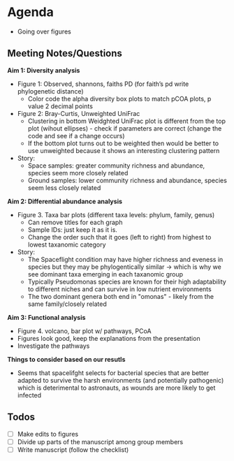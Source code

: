 # Agenda

- Going over figures

## Meeting Notes/Questions

**Aim 1: Diversity analysis**
- Figure 1: Observed, shannons, faiths PD (for faith’s pd write phylogenetic distance)
  - Color code the alpha diversity box plots to match pCOA plots, p value 2 decimal points
- Figure 2: Bray-Curtis, Unweighted UniFrac
  -  Clustering in bottom Weidghted UniFrac plot is different from the top plot (wihout ellipses) - check if parameters are correct (change the code and see if a change occurs)
  - If the bottom plot turns out to be weighted then would be better to use unweighted because it shows an interesting clustering pattern
- Story:
  - Space samples: greater community richness and abundance, species seem more closely related
  - Ground samples: lower community richness and abundance, species seem less closely related 

**Aim 2: Differential abundance analysis**
- Figure 3. Taxa bar plots (different taxa levels: phylum, family, genus)
  - Can remove  titles for each graph
  - Sample IDs: just keep it as it is.
  - Change the order such that it goes (left to right) from highest to lowest taxanomic category
- Story:
  - The Spaceflight condition may have higher richness and eveness in species but they may be phylogentically similar -> which is why we see dominant taxa emerging in each taxanomic group
  - Typically Pseudomonas species are known for their high adaptability to different niches and can survive in low nutrient environments
  - The two dominant genera both end in "omonas" - likely from the same family/closely related

**Aim 3: Functional analysis**
- Figure 4. volcano, bar plot w/ pathways, PCoA
- Figures look good, keep the explanations from the presentation
- Investigate the pathways

**Things to consider based on our resutls**
- Seems that spacelifght selects for bacterial species that are better adapted to survive the harsh environments (and potentially pathogenic) which is deterimental to astronauts, as wounds are more likely to get infected

## Todos

- [ ] Make edits to figures
- [ ] Divide up parts of the manuscript among group members
- [ ] Write manuscript (follow the checklist)
